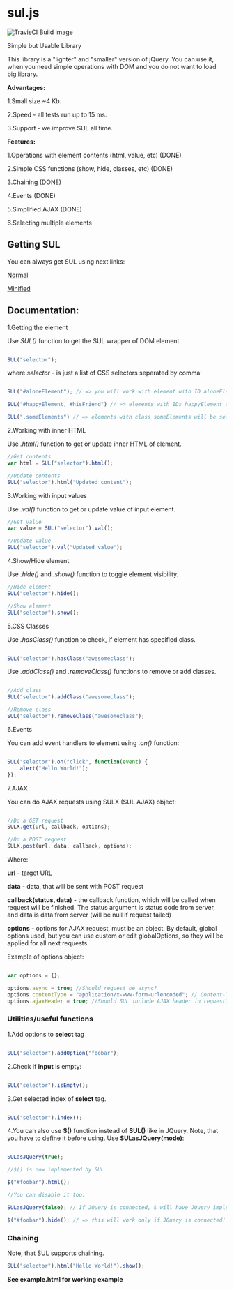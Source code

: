 # sul.js
![TravisCI Build image](https://travis-ci.org/MrOnlineCoder/sul.js.svg?branch=master)

Simple but Usable Library

This library is a "lighter" and "smaller" version of jQuery. You can use it, when you need simple operations with DOM and you do not want to load big library.

**Advantages:**

1.Small size ~4 Kb.

2.Speed - all tests run up to 15 ms.

3.Support - we improve SUL all time.

**Features:**

1.Operations with element contents (html, value, etc) (DONE)

2.Simple CSS functions (show, hide, classes, etc) (DONE)

3.Chaining (DONE)

4.Events (DONE)

5.Simplified AJAX (DONE)

6.Selecting multiple elements

## Getting SUL

You can always get SUL using next links:

[Normal](https://raw.githubusercontent.com/MrOnlineCoder/sul.js/master/src/sul.js)

[Minified](https://raw.githubusercontent.com/MrOnlineCoder/sul.js/master/dist/sul.js)


## Documentation:

1.Getting the element

Use *SUL()* function to get the SUL wrapper of DOM element.
```javascript

SUL("selector");

```

where *selector* - is just a list of CSS selectors seperated by comma:

```javascript

SUL("#aloneElement"); // => you will work with element with ID aloneElement

SUL("#happyElement, #hisFriend") // => elements with IDs happyElement and #hisFriend will be selected

SUL(".someElements") // => elements with class someElements will be selected

```

2.Working with inner HTML

Use *.html()* function to get or update inner HTML of element.

```javascript
//Get contents
var html = SUL("selector").html();

//Update contents
SUL("selector").html("Updated content");

```

3.Working with input values

Use *.val()* function to get or update value of input element.

```javascript
//Get value
var value = SUL("selector").val();

//Update value
SUL("selector").val("Updated value");
```

4.Show/Hide element

Use *.hide()* and *.show()* function to toggle element visibility.

```javascript
//Hide element
SUL("selector").hide();

//Show element
SUL("selector").show();
```

5.CSS Classes

Use *.hasClass()* function to check, if element has specified class.
```javascript

SUL("selector").hasClass("awesomeclass");

```

Use *.addClass()* and *.removeClass()* functions to remove or add classes.

```javascript

//Add class
SUL("selector").addClass("awesomeclass");

//Remove class
SUL("selector").removeClass("awesomeclass");

```

6.Events

You can add event handlers to element using *.on()* function:

```javascript

SUL("selector").on("click", function(event) {
	alert("Hello World!");
});

```

7.AJAX

You can do AJAX requests using SULX (SUL AJAX) object:

```javascript

//Do a GET request
SULX.get(url, callback, options);

//Do a POST request
SULX.post(url, data, callback, options);

```

Where:

**url** - target URL

**data** - data, that will be sent with POST request

**callback(status, data)** - the callback function, which will be called when request will be
finished. The status argument is status code from server, and data is data from server (will be null if request failed)

**options** - options for AJAX request, must be an object. By default, global options used, but you can use custom or edit globalOptions, so they will be applied for all next requests.

Example of options object:

```javascript

var options = {};

options.async = true; //Should request be async?
options.contentType = "application/x-www-form-urlencoded"; // Content-Type header
options.ajaxHeader = true; //Should SUL include AJAX header in request? (X-Requested-With)

```

### Utilities/useful functions

1.Add options to **select** tag

```javascript

SUL("selector").addOption("foobar");

```

2.Check if **input** is empty:

```javascript

SUL("selector").isEmpty();

```

3.Get selected index of **select** tag.

```javascript

SUL("selector").index();

```

4.You can also use **$()** function instead of **SUL()** like in JQuery. Note, that you have to define it before using. Use **SULasJQuery(mode)**:

```javascript

SULasJQuery(true);

//$() is now implemented by SUL

$("#foobar").html();

//You can disable it too:

SULasJQuery(false); // If JQuery is connected, $ will have JQuery implementation. If not, $ will be null 

$("#foobar").hide(); // => this will work only if JQuery is connected!

```

### Chaining

Note, that SUL supports chaining.

```javascript
SUL("selector").html("Hello World!").show();
```

**See example.html for working example**
